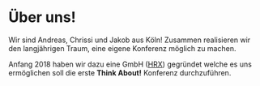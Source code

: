 # Über uns!

Wir sind Andreas, Chrissi und Jakob aus Köln! Zusammen realisieren wir den
langjährigen Traum, eine eigene Konferenz möglich zu machen.

Anfang 2018 haben wir dazu eine GmbH ([HRX](https://hrx.events/)) gegründet welche es uns ermöglichen soll die erste **Think About!** Konferenz durchzuführen.
